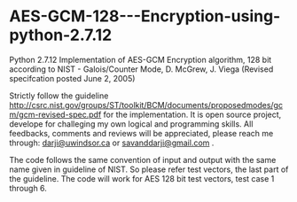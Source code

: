 # AES-GCM-128---Encryption-using-python-2.7.12
Python 2.7.12 Implementation of AES-GCM Encryption algorithm, 128 bit according to NIST - Galois/Counter Mode, D. McGrew, J. Viega  (Revised specifcation posted June 2, 2005)

Strictly follow the guideline http://csrc.nist.gov/groups/ST/toolkit/BCM/documents/proposedmodes/gcm/gcm-revised-spec.pdf for the implementation.
It is open source project, develope for challeging my own logical and programming skills. All feedbacks, comments and reviews will be appreciated, please reach me through: darji@uwindsor.ca or savanddarji@gmail.com .

The code follows the same convention of input and output with the same name given in guideline of NIST. So please refer test vectors, the last part of the guideline. The code will work for AES 128 bit test vectors, test case 1 through 6.
